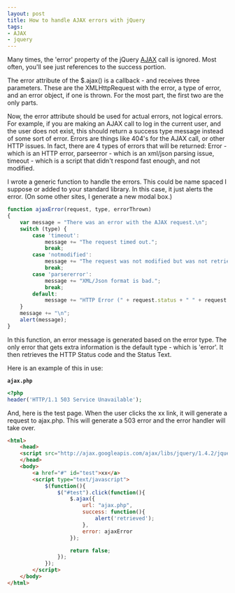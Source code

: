 ```yaml
---
layout: post
title: How to handle AJAX errors with jQuery
tags:
- AJAX
- jquery
---
```


Many times, the 'error' property of the jQuery [AJAX](http://api.jquery.com/category/ajax/) call is ignored.  Most often, you'll see just references to the success portion.

The error attribute of the $.ajax() is a callback - and receives three parameters.  These are the XMLHttpRequest with the error, a type of error, and an error object, if one is thrown.  For the most part, the first two are the only parts.

Now, the error attribute should be used for actual errors, not logical errors.  For example, if you are making an AJAX call to log in the current user, and the user does not exist, this should return a success type message instead of some sort of error.  Errors are things like 404's for the AJAX call, or other HTTP issues.  In fact, there are 4 types of errors that will be returned: Error - which is an HTTP error, parseerror - which is an xml/json parsing issue, timeout - which is a script that didn't respond fast enough, and not modified.

I wrote a generic function to handle the errors.  This could be name spaced I suppose or added to your standard library.  In this case, it just alerts the error.  (On some other sites, I generate a new modal box.)

```javascript
function ajaxError(request, type, errorThrown)
{
    var message = "There was an error with the AJAX request.\n";
    switch (type) {
        case 'timeout':
            message += "The request timed out.";
            break;
        case 'notmodified':
            message += "The request was not modified but was not retrieved from the cache.";
            break;
        case 'parsererror':
            message += "XML/Json format is bad.";
            break;
        default:
            message += "HTTP Error (" + request.status + " " + request.statusText + ").";
    }
    message += "\n";
    alert(message);
}
```

In this function, an error message is generated based on the error type.  The only error that gets extra information is the default type - which is 'error'.  It then retrieves the HTTP Status code and the Status Text.

Here is an example of this in use:

**`ajax.php`**
```php
<?php
header('HTTP/1.1 503 Service Unavailable');    
```
    
And, here is the test page.  When the user clicks the xx link, it will generate a request to ajax.php.  This will generate a 503 error and the error handler will take over.
    
```html
<html>
    <head>
    <script src="http://ajax.googleapis.com/ajax/libs/jquery/1.4.2/jquery.min.js" type="text/javascript"></script>
    </head>
    <body>
        <a href="#" id="test">xx</a>
        <script type="text/javascript">
            $(function(){
                $("#test").click(function(){
                    $.ajax({
                        url: "ajax.php",
                        success: function(){
                            alert('retrieved');
                        },
                        error: ajaxError
                    });

                    return false;
                });
            });
        </script>
    </body>
</html>
```
